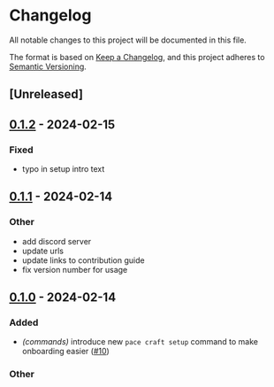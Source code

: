# Changelog

All notable changes to this project will be documented in this file.

The format is based on [Keep a Changelog](https://keepachangelog.com/en/1.0.0/),
and this project adheres to
[Semantic Versioning](https://semver.org/spec/v2.0.0.html).

## [Unreleased]

## [0.1.2](https://github.com/pace-rs/pace/compare/pace_cli-v0.1.1...pace_cli-v0.1.2) - 2024-02-15

### Fixed

- typo in setup intro text

## [0.1.1](https://github.com/pace-rs/pace/compare/pace_cli-v0.1.0...pace_cli-v0.1.1) - 2024-02-14

### Other

- add discord server
- update urls
- update links to contribution guide
- fix version number for usage

## [0.1.0](https://github.com/pace-rs/pace/releases/tag/pace_cli-v0.1.0) - 2024-02-14

### Added

- *(commands)* introduce new `pace craft setup` command to make onboarding
  easier ([#10](https://github.com/pace-rs/pace/pull/10))

### Other

- update readmes
- update cargo manifests
